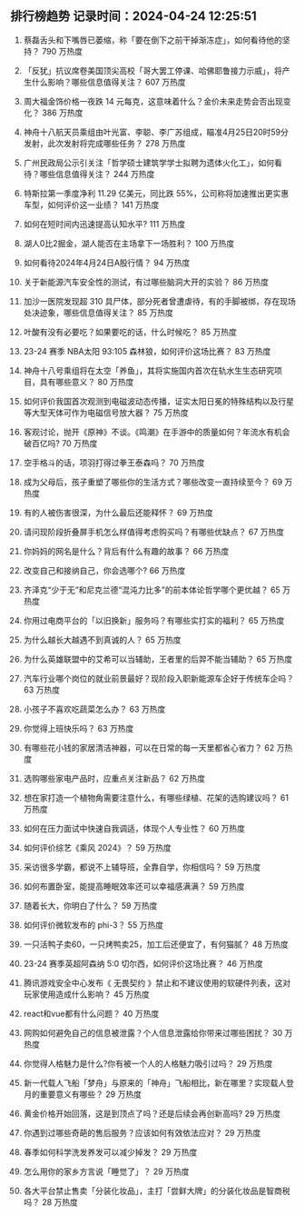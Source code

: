 
## 排行榜趋势 记录时间：2024-04-24 12:25:51
  
  1. 蔡磊舌头和下嘴唇已萎缩，称「要在倒下之前干掉渐冻症」，如何看待他的坚持？ 790 万热度
    
  2. 「反犹」抗议席卷美国顶尖高校「哥大罢工停课、哈佛耶鲁接力示威」，将产生什么影响？哪些信息值得关注？ 607 万热度
    
  3. 周大福金饰价格一夜跌 14 元每克，这意味着什么？金价未来走势会否出现变化？ 386 万热度
    
  4. 神舟十八航天员乘组由叶光富、李聪、李广苏组成，瞄准4月25日20时59分发射，此次发射将完成哪些任务？ 278 万热度
    
  5. 广州民政局公示引关注「哲学硕士建筑学学士拟聘为遗体火化工」，如何看待？哪些信息值得关注？ 244 万热度
    
  6. 特斯拉第一季度净利 11.29 亿美元，同比跌 55%，公司称将加速推出更实惠车型，如何评价这一业绩？ 141 万热度
    
  7. 如何在短时间内迅速提高认知水平? 111 万热度
    
  8. 湖人0比2掘金，湖人能否在主场拿下一场胜利？ 100 万热度
    
  9. 如何看待2024年4月24日A股行情？ 94 万热度
    
  10. 关于新能源汽车安全性的测试，有过哪些脑洞大开的实验？ 86 万热度
    
  11. 加沙一医院发现超 310 具尸体，部分死者曾遭虐待，有的手脚被绑，存在现场处决迹象，哪些信息值得关注？ 85 万热度
    
  12. 叶酸有没有必要吃？如果要吃的话，什么时候吃？ 85 万热度
    
  13. 23-24 赛季 NBA太阳 93:105 森林狼，如何评价这场比赛？ 83 万热度
    
  14. 神舟十八号乘组将在太空「养鱼」，其将实施国内首次在轨水生生态研究项目，具有哪些意义？ 80 万热度
    
  15. 如何评价我国首次观测到电磁波动态传播，证实太阳日冕的特殊结构以及行星等大型天体可作为电磁信号放大器？ 75 万热度
    
  16. 客观讨论，抛开《原神》不谈。《鸣潮》在手游中的质量如何？年流水有机会破百亿吗? 70 万热度
    
  17. 空手格斗的话，项羽打得过拳王泰森吗？ 70 万热度
    
  18. 成为父母后，孩子重塑了哪些你的生活方式？哪些改变一直持续至今？ 69 万热度
    
  19. 有的人被伤害很深，为什么最后还能释怀？ 69 万热度
    
  20. 请问现阶段折叠屏手机怎么样值得考虑购买吗？有哪些优缺点？ 67 万热度
    
  21. 你妈妈的网名是什么？背后有什么有趣的故事？ 66 万热度
    
  22. 改变自己和接纳自己，你会选哪个? 66 万热度
    
  23. 齐泽克“少于无”和尼克兰德“混沌力比多”的前本体论哲学哪个更优越？ 65 万热度
    
  24. 你用过电商平台的「以旧换新」服务吗？有哪些实打实的福利？ 65 万热度
    
  25. 为什么越长大越遇不到真诚的人？ 65 万热度
    
  26. 为什么英雄联盟中的艾希可以当辅助，王者里的后羿不能当辅助？ 65 万热度
    
  27. 汽车行业哪个岗位的就业前景最好？现阶段入职新能源车企好于传统车企吗？ 63 万热度
    
  28. 小孩子不喜欢吃蔬菜怎么办？ 63 万热度
    
  29. 你觉得上班快乐吗？ 63 万热度
    
  30. 有哪些花小钱的家居清洁神器，可以在日常的每一天里都省心省力？ 62 万热度
    
  31. 选购哪些家电产品时，应重点关注新品？ 62 万热度
    
  32. 想在家打造一个植物角需要注意什么，有哪些绿植、花架的选购建议吗？ 61 万热度
    
  33. 如何在压力面试中快速自我调适，体现个人专业性？ 60 万热度
    
  34. 如何评价综艺《乘风 2024》？ 59 万热度
    
  35. 采访很多学霸，都说不上辅导班，全靠自学，你相信吗？ 59 万热度
    
  36. 如何布置卧室，能提高睡眠效率还可以幸福感满满？ 59 万热度
    
  37. 随着长大，你明白了什么？ 59 万热度
    
  38. 如何评价微软发布的 phi-3？ 55 万热度
    
  39. 一只活鸭子卖60，一只烤鸭卖25，加工后还便宜了，有何猫腻？ 48 万热度
    
  40. 23-24 赛季英超阿森纳 5:0 切尔西，如何评价这场比赛？ 46 万热度
    
  41. 腾讯游戏安全中心发布《 无畏契约 》禁止和不建议使用的软硬件列表，这对玩家使用造成什么影响？ 45 万热度
    
  42. react和vue都有什么问题？ 40 万热度
    
  43. 网购如何避免自己的信息被泄露？个人信息泄露给你带来过哪些困扰？ 30 万热度
    
  44. 你觉得人格魅力是什么?你有被一个人的人格魅力吸引过吗？ 29 万热度
    
  45. 新一代载人飞船「梦舟」与原来的「神舟」飞船相比，新在哪里？实现载人登月的重要意义有哪些？ 29 万热度
    
  46. 黄金价格开始回落，这是到顶点了吗？还是后续会再创新高吗? 29 万热度
    
  47. 你遇到过哪些奇葩的售后服务？应该如何有效依法应对？ 29 万热度
    
  48. 春季如何科学洗发养发可以减少掉发？ 29 万热度
    
  49. 怎么用你的家乡方言说「睡觉了」？ 29 万热度
    
  50. 各大平台禁止售卖「分装化妆品」，主打「尝鲜大牌」的分装化妆品是智商税吗？ 28 万热度
    